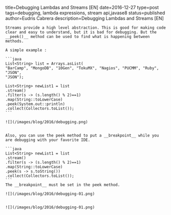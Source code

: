 title=Debugging Lambdas and Streams [EN]
date=2016-12-27
type=post
tags=debugging, lambda expressions, stream api,javase8
status=published
author=Eudris Cabrera
description=Debugging Lambdas and Streams [EN]
~~~~~~
Streams provide a high level abstraction. This is good for making code clear and easy to understand, but it is bad for debugging. But the __peek()__ method can be used to find what is happening between methods.

A simple example :

```java
List<String> list = Arrays.asList(
"BarCamp", "MongoDB", "10Gen", "TokuMX", "Nagios", "PUCMM", "Ruby", "JSON",
"JSON");

List<String> newList1 = list
.stream()
.filter(s -> (s.length() % 2)==1)
.map(String::toLowerCase)
.peek(System.out::println)
.collect(Collectors.toList());
```

![](/images/blog/2016/debugging.png)


Also, you can use the peek method to put a __breakpoint__ while you are debugging with your favorite IDE.

```java
List<String> newList1 = list
.stream()
.filter(s -> (s.length() % 2)==1)
.map(String::toLowerCase)
.peek(s -> s.toString())
.collect(Collectors.toList());
```
The __breakpoint__ must be set in the peek method.

![](/images/blog/2016/debugging-01.png)


![](/images/blog/2016/debugging-01.png)
